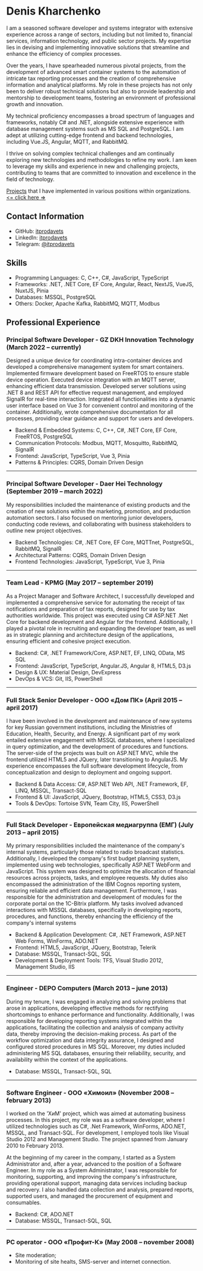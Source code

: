 # Denis Kharchenko

I am a seasoned software developer and systems integrator with extensive experience across a range of sectors, including but not limited to, financial services, information technology, and public sector projects. My expertise lies in devising and implementing innovative solutions that streamline and enhance the efficiency of complex processes.

Over the years, I have spearheaded numerous pivotal projects, from the development of advanced smart container systems to the automation of intricate tax reporting processes and the creation of comprehensive information and analytical platforms. My role in these projects has not only been to deliver robust technical solutions but also to provide leadership and mentorship to development teams, fostering an environment of professional growth and innovation.

My technical proficiency encompasses a broad spectrum of languages and frameworks, notably C# and .NET, alongside extensive experience with database management systems such as MS SQL and PostgreSQL. I am adept at utilizing cutting-edge frontend and backend technologies, including Vue.JS, Angular, MQTT, and RabbitMQ.

I thrive on solving complex technical challenges and am continually exploring new technologies and methodologies to refine my work. I am keen to leverage my skills and experience in new and challenging projects, contributing to teams that are committed to innovation and excellence in the field of technology.

[Projects](/projects.en.md) that I have implemented in various positions within organizations. [<= click here =>](/projects.en.md)

## Contact Information
- GitHub: [itprodavets](https://github.com/itprodavets)
- LinkedIn: [itprodavets](https://linkedin.com/in/itprodavets)
- Telegram: [@itprodavets](https://t.me/itprodavets)

## Skills
- Programming Languages: C, C++, C#, JavaScript, TypeScript
- Frameworks: .NET, .NET Core, EF Core, Angular, React, NextJS, VueJS, NuxtJS, Pinia
- Databases: MSSQL, PostgreSQL
- Others: Docker, Apache Kafka, RabbitMQ, MQTT, Modbus

## Professional Experience
### **Principal Software Developer** - GZ DKH Innovation Technology (March 2022 – currently)

Designed a unique device for coordinating intra-container devices and developed a comprehensive management system for smart containers. Implemented firmware development based on FreeRTOS to ensure stable device operation. Executed device integration with an MQTT server, enhancing efficient data transmission. Developed server solutions using .NET 8 and REST API for effective request management, and employed SignalR for real-time interaction. Integrated all functionalities into a dynamic user interface based on Vue 3 for convenient control and monitoring of the container. Additionally, wrote comprehensive documentation for all processes, providing clear guidance and support for users and developers.

- Backend & Embedded Systems: C, C++, C#, .NET Core, EF Core, FreeRTOS, PostgreSQL
- Communication Protocols: Modbus, MQTT, Mosquitto, RabbitMQ, SignalR
- Frontend: JavaScript, TypeScript, Vue 3, Pinia
- Patterns & Principles: CQRS, Domain Driven Design

---

### **Principal Software Developer** - Daer Hei Technology (September 2019 – march 2022)

My responsibilities included the maintenance of existing products and the creation of new solutions within the marketing, promotion, and production automation sectors. I also focused on mentoring junior developers, conducting code reviews, and collaborating with business stakeholders to outline new project objectives.

- Backend Technologies: C#, .NET Core, EF Core, MQTTnet, PostgreSQL, RabbitMQ, SignalR
- Architectural Patterns: CQRS, Domain Driven Design
- Frontend Technologies: JavaScript, TypeScript, Vue 3, Pinia

---

### **Team Lead** - KPMG (May 2017 – september 2019)

As a Project Manager and Software Architect, I successfully developed and implemented a comprehensive service for automating the receipt of tax notifications and preparation of tax reports, designed for use by tax authorities worldwide. This project was executed using C# ASP.NET .Net Core for backend development and Angular for the frontend. Additionally, I played a pivotal role in recruiting and expanding the developer team, as well as in strategic planning and architecture design of the applications, ensuring efficient and cohesive project execution.

- Backend: C#, .NET Framework/Core, ASP.NET, EF, LINQ, OData, MS SQL
- Frontend: JavaScript, TypeScript, Angular.JS, Angular 8, HTML5, D3.js
- Design & UX: Material Design, DevExpress
- DevOps & VCS: Git, IIS, PowerShell

---

### **Full Stack Senior Developer** - ООО «Дом ПК» (April 2015 – april 2017)

I have been involved in the development and maintenance of new systems for key Russian government institutions, including the Ministries of Education, Health, Security, and Energy. A significant part of my work entailed extensive engagement with MSSQL databases, where I specialized in query optimization, and the development of procedures and functions. The server-side of the projects was built on ASP.NET MVC, while the frontend utilized HTML5 and JQuery, later transitioning to AngularJS. My experience encompasses the full software development lifecycle, from conceptualization and design to deployment and ongoing support.

- Backend & Data Access: C#, ASP.NET Web API, .NET Framework, EF, LINQ, MSSQL, Transact-SQL
- Frontend & UI: JavaScript, JQuery, Bootstrap, HTML5, CSS3, D3.js
- Tools & DevOps: Tortoise SVN, Team City, IIS, PowerShell

---

### **Full Stack Developer** - Европейская медиагруппа (ЕМГ) (July 2013 – april 2015)

My primary responsibilities included the maintenance of the company's internal systems, particularly those related to radio broadcast statistics. Additionally, I developed the company's first budget planning system, implemented using web technologies, specifically ASP.NET WebForm and JavaScript. This system was designed to optimize the allocation of financial resources across projects, tasks, and employee requests. My duties also encompassed the administration of the IBM Cognos reporting system, ensuring reliable and efficient data management. Furthermore, I was responsible for the administration and development of modules for the corporate portal on the 1C-Bitrix platform. My tasks involved advanced interactions with MSSQL databases, specifically in developing reports, procedures, and functions, thereby enhancing the efficiency of the company's internal systems

- Backend & Application Development: C#, .NET Framework, ASP.NET Web Forms, WinForms, ADO.NET
- Frontend: HTML5, JavaScript, JQuery, Bootstrap, Telerik
- Database: MSSQL, Transact-SQL, SQL
- Development & Deployment Tools: TFS, Visual Studio 2012, Management Studio, IIS

---

### **Engineer** - DEPO Computers (March 2013 – june 2013)

During my tenure, I was engaged in analyzing and solving problems that arose in applications, developing effective methods for rectifying shortcomings to enhance performance and functionality. Additionally, I was responsible for developing reporting systems integrated within the applications, facilitating the collection and analysis of company activity data, thereby improving the decision-making process. As part of the workflow optimization and data integrity assurance, I designed and configured stored procedures in MS SQL. Moreover, my duties included administering MS SQL databases, ensuring their reliability, security, and availability within the context of the applications.

- Database: MSSQL, Transact-SQL, SQL

---

### **Software Engineer** - ООО «Химоил» (November 2008 – february 2013)

I worked on the 'ХиМ' project, which was aimed at automating business processes. In this project, my role was as a software developer, where I utilized technologies such as C#, .Net Framework, WinForms, ADO.NET, MSSQL, and Transact-SQL. For development, I employed tools like Visual Studio 2012 and Management Studio. The project spanned from January 2010 to February 2013.

At the beginning of my career in the company, I started as a System Administrator and, after a year, advanced to the position of a Software Engineer. In my role as a System Administrator, I was responsible for monitoring, supporting, and improving the company's infrastructure, providing operational support, managing data services including backup and recovery. I also handled data collection and analysis, prepared reports, supported users, and managed the procurement of equipment and consumables.

- Backend: C#, ADO.NET
- Database: MSSQL, Transact-SQL, SQL

---

### **PC operator** - ООО «Профит-К» (May 2008 – november 2008)

- Site moderation;
- Monitoring of site healts, SMS-server and internet connection.
